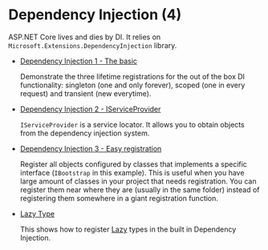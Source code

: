 # Dependency Injection (4)

  ASP.NET Core lives and dies by DI. It relies on `Microsoft.Extensions.DependencyInjection` library. 

  * [Dependency Injection 1 - The basic](/projects/dependency-injection/dependency-injection-1)

    Demonstrate the three lifetime registrations for the out of the box DI functionality: singleton (one and only forever), scoped (one in every request) and transient (new everytime).

  * [Dependency Injection 2 - IServiceProvider](/projects/dependency-injection/dependency-injection-2)

    `IServiceProvider` is a service locator. It allows you to obtain objects from the dependency injection system.

  * [Dependency Injection 3 - Easy registration](/projects/dependency-injection/dependency-injection-3)
  
    Register all objects configured by classes that implements a specific interface (`IBootstrap` in this example). This is useful when you have large amount of classes in your project that needs registration. You can register them near where they are (usually in the same folder) instead of registering them somewhere in a giant registration function.

  * [Lazy Type](/projects/dependency-injection/dependency-injection-4)

    This shows how to register [Lazy](https://docs.microsoft.com/en-us/dotnet/api/system.lazy-1?view=net-5.0) types in the built in Dependency Injection. 
